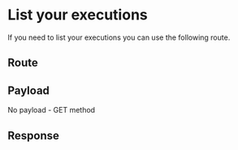 <script setup>
import DisplayRoutes from '/docs/components/DisplayRoutes.vue'
import CodeBlock from '/docs/components/CodeBlock.vue'
</script>

# List your executions

If you need to list your executions you can use the following route.


## Route
<DisplayRoutes :route-id="['get_executions']" :columns-to-show="['path', 'method_type']" />

## Payload
No payload - GET method

## Response
